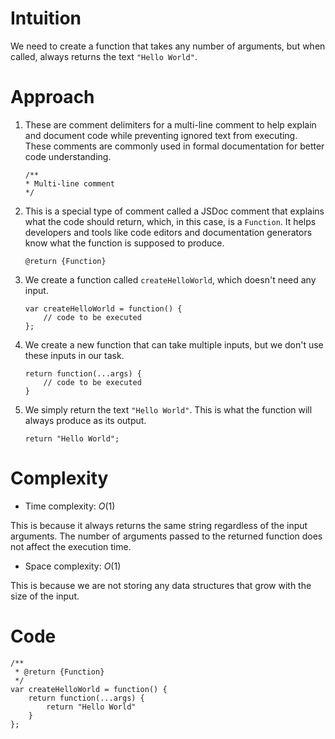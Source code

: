 # Intuition
<!-- Describe your first thoughts on how to solve this problem. -->
We need to create a function that takes any number of arguments, but when called, always returns the text `"Hello World"`.

# Approach
<!-- Describe your approach to solving the problem. -->
1. These are comment delimiters for a multi-line comment to help explain and document code while preventing ignored text from executing. These comments are commonly used in formal documentation for better code understanding.

    ```
    /**
    * Multi-line comment
    */
    ```

2. This is a special type of comment called a JSDoc comment that explains what the code should return, which, in this case, is a `Function`. It helps developers and tools like code editors and documentation generators know what the function is supposed to produce.

    ```
    @return {Function}
    ```

3. We create a function called `createHelloWorld`, which doesn't need any input.

    ```
    var createHelloWorld = function() {
        // code to be executed
    };
    ```

4. We create a new function that can take multiple inputs, but we don't use these inputs in our task.

    ```
    return function(...args) {
        // code to be executed
    }
    ```

5. We simply return the text `"Hello World"`. This is what the function will always produce as its output.

    ```
    return "Hello World";
    ```

# Complexity
- Time complexity: $O(1)$
<!-- Add your time complexity here, e.g. $$O(n)$$ -->
This is because it always returns the same string regardless of the input arguments. The number of arguments passed to the returned function does not affect the execution time.

- Space complexity: $O(1)$
<!-- Add your space complexity here, e.g. $$O(n)$$ -->
This is because we are not storing any data structures that grow with the size of the input.

# Code
```
/**
 * @return {Function}
 */
var createHelloWorld = function() {
    return function(...args) {
        return "Hello World"
    }
};
```
